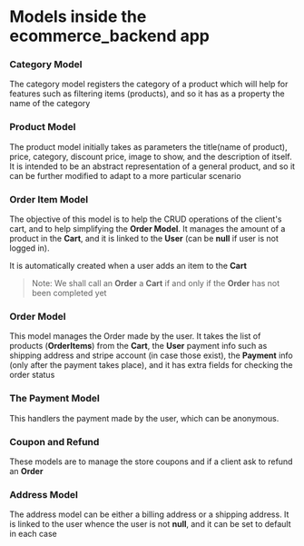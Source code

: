 # Models inside the ecommerce_backend app

### Category Model

The category model registers the category of a product which will help for features such as filtering items (products), and so it has as a property the name of the category


### Product Model

The product model initially takes as parameters the title(name of product), price, category, discount price, image to show, and the description of itself. It is intended to be an abstract representation of a general product, and so it can be further modified to adapt to a more particular scenario

### Order Item Model

The objective of this model is to help the CRUD operations of the client's cart, and to help simplifying the __Order Model__. It manages the amount of a product in the __Cart__, and it is linked to the __User__ (can be **null** if user is not logged in).

It is automatically created when a user adds an item to the __Cart__



> Note: We shall call an __Order__ a __Cart__ if and only if the __Order__ has not been completed yet


### Order Model

This model manages the Order made by the user. It takes the list of products (__OrderItems__) from the __Cart__, the __User__ payment info such as shipping address and stripe account (in case those exist), the __Payment__ info (only after the payment takes place), and it has extra fields for checking the order status


### The Payment Model

This handlers the payment made by the user, which can be anonymous.

### Coupon and Refund

These models are to manage the store coupons and if a client ask to refund an __Order__

### Address Model

The address model can be either a billing address or a shipping address. It is linked to the user whence the user is not **null**, and it can be set to default in each case
